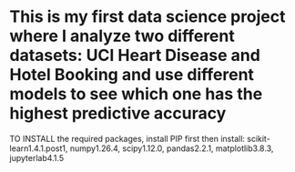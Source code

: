 # This is my first data science project where I analyze two different datasets: UCI Heart Disease and Hotel Booking and use different models to see which one has the highest predictive accuracy

TO INSTALL the required packages, install PIP first then install: scikit-learn1.4.1.post1, numpy1.26.4, scipy1.12.0, pandas2.2.1, matplotlib3.8.3, jupyterlab4.1.5
